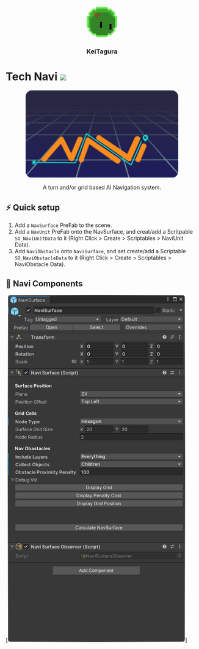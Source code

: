 <div id="header" align="center">
  <img src="https://github.com/KeiTagura/Navi_Tech/blob/main/Art/MonSli.gif" width="82"/>
  <h3 align="center">KeiTagura</h3>
</div>

<h1>
  Tech Navi
  <img src="https://media.giphy.com/media/hvRJCLFzcasrR4ia7z/giphy.gif" width="30px"/>
</h1>



<div align="center">
  <img src="https://github.com/KeiTagura/Navi_Tech/blob/main/Art/Navi.png" width="400" />
</div>

<p align="center">
  A turn and/or grid based AI Navigation system.
</p>


## ⚡ Quick setup

1. Add a `NavSurface` PreFab to the scene.
2. Add a `NavUnit` PreFab onto the NavSurface, and creat/add a Scritpable `SO_NaviUnitData` to it (Right Click > Create > Scriptables > NaviUnit Data).
3. Add `NaviObstacle` onto `NaviSurface`, and set create/add a Scriptable `SO_NaviObstacleData` to it (Right Click > Create > Scriptables > NaviObstacle Data).



## 🔧 Navi Components

[![NaviSurface](https://github.com/KeiTagura/Navi_Tech/blob/main/Inspector_NaviSurface.png "NaviSurface Inspector")]




